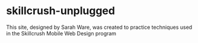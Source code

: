 # skillcrush-unplugged
This site, designed by Sarah Ware, was created to practice techniques used in the Skillcrush Mobile Web Design program
